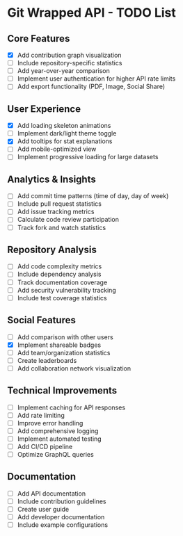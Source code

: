 # Git Wrapped API - TODO List

## Core Features
- [x] Add contribution graph visualization
- [ ] Include repository-specific statistics
- [ ] Add year-over-year comparison
- [ ] Implement user authentication for higher API rate limits
- [ ] Add export functionality (PDF, Image, Social Share)

## User Experience
- [x] Add loading skeleton animations
- [ ] Implement dark/light theme toggle
- [x] Add tooltips for stat explanations
- [ ] Add mobile-optimized view
- [ ] Implement progressive loading for large datasets

## Analytics & Insights
- [ ] Add commit time patterns (time of day, day of week)
- [ ] Include pull request statistics
- [ ] Add issue tracking metrics
- [ ] Calculate code review participation
- [ ] Track fork and watch statistics

## Repository Analysis
- [ ] Add code complexity metrics
- [ ] Include dependency analysis
- [ ] Track documentation coverage
- [ ] Add security vulnerability tracking
- [ ] Include test coverage statistics

## Social Features
- [ ] Add comparison with other users
- [x] Implement shareable badges
- [ ] Add team/organization statistics
- [ ] Create leaderboards
- [ ] Add collaboration network visualization

## Technical Improvements
- [ ] Implement caching for API responses
- [ ] Add rate limiting
- [ ] Improve error handling
- [ ] Add comprehensive logging
- [ ] Implement automated testing
- [ ] Add CI/CD pipeline
- [ ] Optimize GraphQL queries

## Documentation
- [ ] Add API documentation
- [ ] Include contribution guidelines
- [ ] Create user guide
- [ ] Add developer documentation
- [ ] Include example configurations 